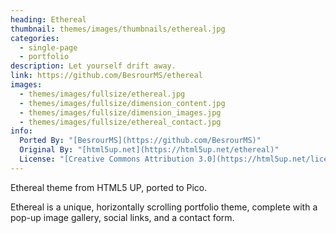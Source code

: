 ```yaml
---
heading: Ethereal
thumbnail: themes/images/thumbnails/ethereal.jpg
categories:
  - single-page
  - portfolio
description: Let yourself drift away.
link: https://github.com/BesrourMS/ethereal
images:
  - themes/images/fullsize/ethereal.jpg
  - themes/images/fullsize/dimension_content.jpg
  - themes/images/fullsize/dimension_images.jpg
  - themes/images/fullsize/ethereal_contact.jpg
info:
  Ported By: "[BesrourMS](https://github.com/BesrourMS)"
  Original By: "[html5up.net](https://html5up.net/ethereal)"
  License: "[Creative Commons Attribution 3.0](https://html5up.net/license)"
---
```


Ethereal theme from HTML5 UP, ported to Pico.

Ethereal is a unique, horizontally scrolling portfolio theme, complete with a pop-up image gallery, social links, and a contact form.
